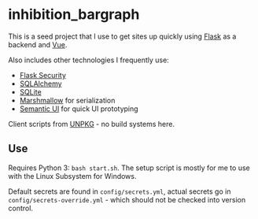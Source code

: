 # inhibition_bargraph

This is a seed project that I use to get sites up quickly using [Flask](http://flask.pocoo.org/) as a backend and [Vue](https://vuejs.org/).

Also includes other technologies I frequently use:
* [Flask Security](https://pythonhosted.org/Flask-Security/)
* [SQLAlchemy](https://www.sqlalchemy.org/)
* [SQLite](https://www.sqlite.org/)
* [Marshmallow](https://marshmallow.readthedocs.io) for serialization
* [Semantic UI](https://semantic-ui.com/) for quick UI prototyping

Client scripts from [UNPKG](https://unpkg.com/) - no build systems here.

## Use

Requires Python 3: `bash start.sh`. The setup script is mostly for me to use with the Linux Subsystem for Windows. 

Default secrets are found in `config/secrets.yml`, actual secrets go in `config/secrets-override.yml` - which should not be checked into version control.

